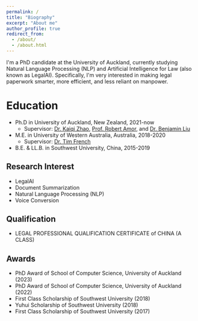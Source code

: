 ```yaml
---
permalink: /
title: "Biography"
excerpt: "About me"
author_profile: true
redirect_from: 
  - /about/
  - /about.html
---
```


I'm a PhD candidate at the University of Auckland, currently studying Natural Language Processing (NLP) and Artificial Intelligence for Law (also known as LegalAI). Specifically, I'm very interested in making legal paperwork smarter, more efficient, and less reliant on manpower.

Education
======
* Ph.D in University of Auckland, New Zealand, 2021-now
  * Supervisor: [Dr. Kaiqi Zhao](https://kaiqi.blogs.auckland.ac.nz/), [Prof. Robert Amor](https://cs.auckland.ac.nz/~trebor/), and [Dr. Benjamin Liu](https://profiles.auckland.ac.nz/b-liu)
* M.E. in University of Western Australia, Australia, 2018-2020
  * Supervisor: [Dr. Tim French](https://research-repository.uwa.edu.au/en/persons/tim-french)
* B.E. & LL.B. in Southwest University, China, 2015-2019


Research Interest
------
* LegalAI
* Document Summarization
* Natural Language Processing (NLP)
* Voice Conversion

Qualification
------
* LEGAL PROFESSIONAL QUALIFICATION CERTIFICATE of CHINA (A CLASS)

Awards
------
* PhD Award of School of Computer Science, University of Auckland (2023)
* PhD Award of School of Computer Science, University of Auckland (2022)
* First Class Scholarship of Southwest University (2018)
* Yuhui Scholarship of Southwest University (2018)
* First Class Scholarship of Southwest University (2017)



